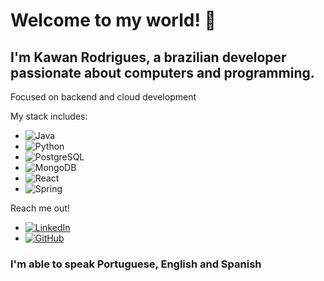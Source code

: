 # Welcome to my world! 👋

## I'm Kawan Rodrigues, a brazilian developer passionate about computers and programming.
 Focused on backend and cloud development

My stack includes:
*    ![Java](https://img.shields.io/badge/java-%23ED8B00.svg?style=for-the-badge&logo=openjdk&logoColor=white)
*    ![Python](https://img.shields.io/badge/python-3670A0?style=for-the-badge&logo=python&logoColor=ffdd54)
*    ![PostgreSQL](https://img.shields.io/badge/PostgreSQL-000?style=for-the-badge&logo=postgresql)
*    ![MongoDB](https://img.shields.io/badge/MongoDB-%234ea94b.svg?style=for-the-badge&logo=mongodb&logoColor=white)
*    ![React](https://img.shields.io/badge/React-20232A?style=for-the-badge&logo=react&logoColor=61DAFB)
*    ![Spring](https://img.shields.io/badge/spring-%236DB33F.svg?style=for-the-badge&logo=spring&logoColor=white)



Reach me out!
* [![LinkedIn](https://img.shields.io/badge/LinkedIn-0077B5?style=for-the-badge&logo=linkedin&logoColor=white)](https://www.linkedin.com/in/kawan-rodrigues/)
* [![GitHub](https://img.shields.io/badge/GitHub-100000?style=for-the-badge&logo=github&logoColor=white)](https://github.com/Idespair)
###  I'm able to speak Portuguese, English and Spanish